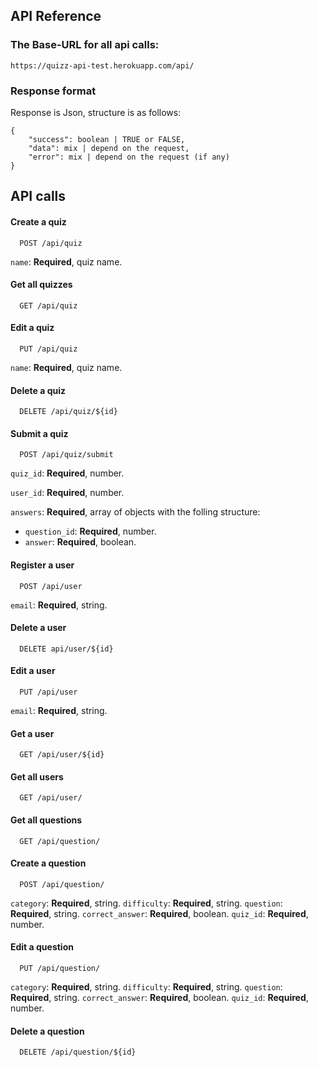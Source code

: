 
## API Reference

### The Base-URL for all api calls:

    https://quizz-api-test.herokuapp.com/api/

### Response format


Response is Json, structure is as follows:

    {
        "success": boolean | TRUE or FALSE,
        "data": mix | depend on the request,
        "error": mix | depend on the request (if any)
    }

## API calls

#### Create a quiz

```http
  POST /api/quiz
```

`name`: **Required**, quiz name.

#### Get all quizzes

```http
  GET /api/quiz
```

#### Edit a quiz

```http
  PUT /api/quiz
```

`name`: **Required**, quiz name.


#### Delete a quiz

```http
  DELETE /api/quiz/${id}
```

#### Submit a quiz

```http
  POST /api/quiz/submit
```
`quiz_id`: **Required**, number.

`user_id`: **Required**, number.

`answers`: **Required**, array of objects with the folling structure:

  - `question_id`: **Required**, number.
  - `answer`: **Required**, boolean.

#### Register a user

```http
  POST /api/user
```

`email`: **Required**, string.

#### Delete a user

```http
  DELETE api/user/${id}
```

#### Edit a user

```http
  PUT /api/user
```

`email`: **Required**, string.


#### Get a user

```http
  GET /api/user/${id}
```

#### Get all users

```http
  GET /api/user/
```


#### Get all questions  


```http
  GET /api/question/
```

#### Create a question

```http
  POST /api/question/
```

`category`: **Required**, string.
`difficulty`: **Required**, string.
`question`: **Required**, string.
`correct_answer`: **Required**, boolean.
`quiz_id`: **Required**, number.


#### Edit a question

```http
  PUT /api/question/
```

`category`: **Required**, string.
`difficulty`: **Required**, string.
`question`: **Required**, string.
`correct_answer`: **Required**, boolean.
`quiz_id`: **Required**, number.


#### Delete a question

```http
  DELETE /api/question/${id}
```
